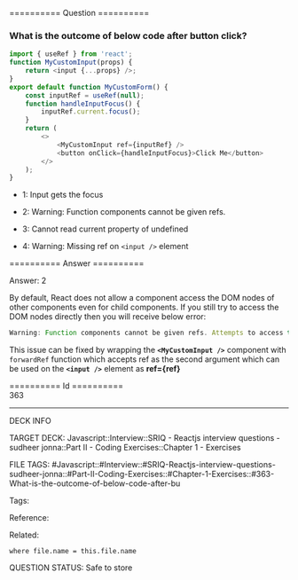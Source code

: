 ========== Question ==========  

### What is the outcome of below code after button click?

```javascript
import { useRef } from 'react';
function MyCustomInput(props) {
    return <input {...props} />;
}
export default function MyCustomForm() {
    const inputRef = useRef(null);
    function handleInputFocus() {
        inputRef.current.focus();
    }
    return (
        <>
            <MyCustomInput ref={inputRef} />
            <button onClick={handleInputFocus}>Click Me</button>
        </>
    );
}
```

-   1: Input gets the focus

-   2: Warning: Function components cannot be given refs.

-   3: Cannot read current property of undefined

-   4: Warning: Missing ref on `<input />` element  

========== Answer ==========  

Answer: 2

By default, React does not allow a component access the DOM nodes of other components even for child components. If you still try to access the DOM nodes directly then you will receive below error:

```javascript
Warning: Function components cannot be given refs. Attempts to access this ref will fail. Did you mean to use React.forwardRef()?
```

This issue can be fixed by wrapping the **`<MyCustomInput />`** component with `forwardRef` function which accepts ref as the second argument which can be used on the **`<input />`** element as **ref={ref}**

========== Id ==========  
363

---

DECK INFO

TARGET DECK: Javascript::Interview::SRIQ - Reactjs interview questions - sudheer jonna::Part II - Coding Exercises::Chapter 1 - Exercises

FILE TAGS: #Javascript::#Interview::#SRIQ-Reactjs-interview-questions-sudheer-jonna::#Part-II-Coding-Exercises::#Chapter-1-Exercises::#363-What-is-the-outcome-of-below-code-after-bu

Tags:

Reference:

Related:

```dataview
where file.name = this.file.name
```
QUESTION STATUS: Safe to store
